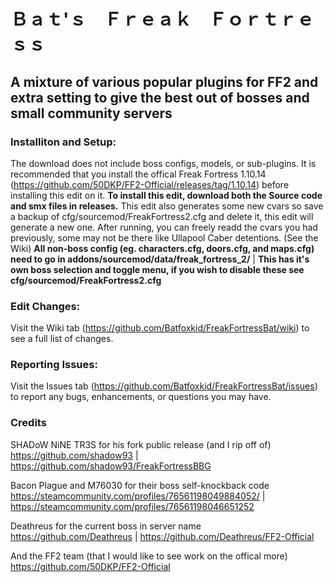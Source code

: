 # Ｂａｔ'ｓ　Ｆｒｅａｋ　Ｆｏｒｔｒｅｓｓ
## A mixture of various popular plugins for FF2 and extra setting to give the best out of bosses and small community servers

### Installiton and Setup:
The download does not include boss configs, models, or sub-plugins. It is recommended that you install the offical Freak Fortress 1.10.14
(https://github.com/50DKP/FF2-Official/releases/tag/1.10.14) before installing this edit on it. **To install this edit, download both
the Source code and smx files in releases.** This edit also generates some new cvars so save a backup of cfg/sourcemod/FreakFortress2.cfg
and delete it, this edit will generate a new one. After running, you can freely readd the cvars you had previously, some may not be
there like Ullapool Caber detentions. (See the Wiki)
**All non-boss config (eg. characters.cfg, doors.cfg, and maps.cfg) need to go in addons/sourcemod/data/freak_fortress_2/** |
**This has it's own boss selection and toggle menu, if you wish to disable these see cfg/sourcemod/FreakFortress2.cfg**

### Edit Changes:
Visit the Wiki tab (https://github.com/Batfoxkid/FreakFortressBat/wiki) to see a full list of changes.

### Reporting Issues:
Visit the Issues tab (https://github.com/Batfoxkid/FreakFortressBat/issues) to report any bugs, enhancements, or questions you may have.

### Credits
SHADoW NiNE TR3S for his fork public release (and I rip off of)                                                
https://github.com/shadow93 | https://github.com/shadow93/FreakFortressBBG

Bacon Plague and M76030 for their boss self-knockback code                                                    
https://steamcommunity.com/profiles/76561198049884052/ | https://steamcommunity.com/profiles/76561198046651252

Deathreus for the current boss in server name                                                                 
https://github.com/Deathreus | https://github.com/Deathreus/FF2-Official

And the FF2 team (that I would like to see work on the offical more)                                          
https://github.com/50DKP/FF2-Official
